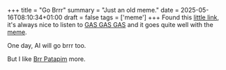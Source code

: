 +++
title = "Go Brrr"
summary = "Just an old meme."
date = 2025-05-16T08:10:34+01:00
draft = false
tags = ['meme']
+++
Found this [little link](https://brrr.money/), it's always nice to listen to [GAS GAS GAS](https://www.youtube.com/watch?v=ljwUlY9WW1I) and it goes quite well with the [meme](https://www.reddit.com/r/OutOfTheLoop/comments/hn3qnw/whats_up_with_the_memes_titled_thing_go_brr/).

One day, AI will go brrr too.

But I like [Brr Patapim](https://www.youtube.com/watch?v=7C1g028A0DA) more.
